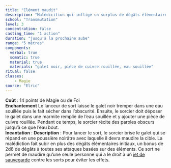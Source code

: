 ```yaml
---
title: "Elément maudit"
description: "Malédicition qui inflige un surplus de dégâts élémentaires."
school: "Transmutation"
level: 3
concentration: false
casting_time: "1 action"
duration: "jusqu'à la prochaine aube"
range: "5 mètres"
components:
  verbal: true
  somatic: true
  material: true
  materials: "galet noir, pièce de cuivre rouillée, eau souillée"
ritual: false
classes:
    - Magie
source: "Elric"
---
```

**Coût** : 14 points de Magie ou de Foi  
**Enchantement** Le lanceur de sort laisse le galet noir tremper dans une eau souillée puis le fait sécher dans l’obscurité. Ensuite, le sorcier doit déposer le galet dans une marmite remplie de l’eau souillée et y ajouter une pièce de cuivre rouillée. Pendant ce temps, le sorcier récite des paroles obscurs jusqu’à ce que l’eau bout.   
**Incantation** : 
**Description** : Pour lancer le sort, le sorcier brise le galet qui se répand en une poussière noirâtre avec laquelle il devra maudire la cible. La malédiction fait subir en plus des dégâts élémentaires initiaux, un bonus de 2d6 de dégâts à toutes ses attaques basées sur des éléments. Ce sort ne permet de maudire qu’une seule personne qui a le droit à un [jet de sauvegarde](/utiliser-les-caracteristiques/#jets-de-sauvegarde) contre les sorts pour éviter les effets.    
